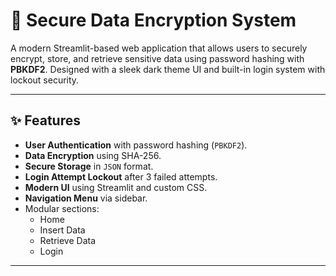 # 🔐 Secure Data Encryption System

A modern Streamlit-based web application that allows users to securely encrypt, store, and retrieve sensitive data using password hashing with **PBKDF2**. Designed with a sleek dark theme UI and built-in login system with lockout security.

---

## ✨ Features

- **User Authentication** with password hashing (`PBKDF2`).
- **Data Encryption** using SHA-256.
- **Secure Storage** in `JSON` format.
- **Login Attempt Lockout** after 3 failed attempts.
- **Modern UI** using Streamlit and custom CSS.
- **Navigation Menu** via sidebar.
- Modular sections:
  - Home
  - Insert Data
  - Retrieve Data
  - Login

---




